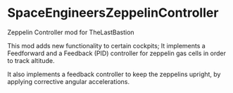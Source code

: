 # SpaceEngineersZeppelinController
Zeppelin Controller mod for TheLastBastion

This mod adds new functionality to certain cockpits;
It implements a Feedforward and a Feedback (PID) controller for zeppelin gas cells in order to track altitude.

It also implements a feedback controller to keep the zeppelins upright, by applying corrective angular accelerations.
